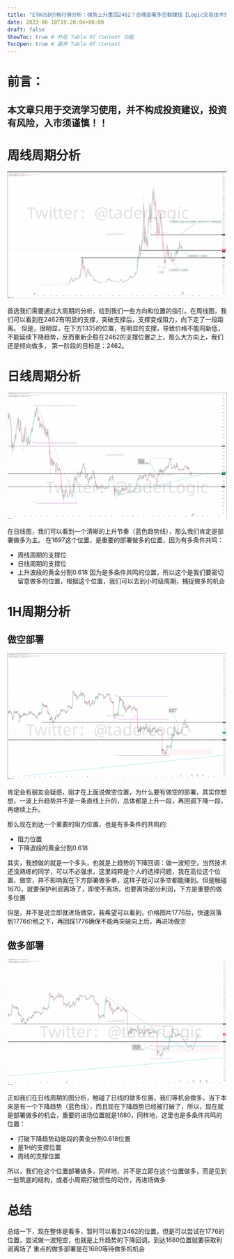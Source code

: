 ```yaml
---
title: "ETHUSD价格行情分析：强势上升重回2462？合理部署多空都赚钱【Logic交易技术分析】【2023/06/18更新】"
date: 2023-06-18T19:20:04+08:00
draft: false
ShowToc: true # 开启 Table Of Content 功能
TocOpen: true # 展开 Table Of Content
---
```


# 前言：

## 本文章只用于交流学习使用，并不构成投资建议，投资有风险，入市须谨慎！！

# 周线周期分析

![](https://raw.githubusercontent.com/Logic-web3/airdrop/main/content/post/images/ETHUSD%20price%20prediction%2020230618%201.png)

首选我们需要通过大周期的分析，给到我们一些方向和位置的指引。在周线图，我们可以看到在2462有明显的支撑，突破支撑后，支撑变成阻力，向下走了一段距离。
但是，很明显，在下方1335的位置，有明显的支撑，导致价格不能闯新低，不能延续下降趋势，反而重新企稳在2462的支撑位置之上，那么大方向上，我们还是倾向做多，
第一阶段的目标是：2462。

# 日线周期分析

![](https://raw.githubusercontent.com/Logic-web3/airdrop/main/content/post/images/ETHUSD%20price%20prediction%2020230618%202.png)

在日线图，我们可以看到一个清晰的上升节奏（蓝色趋势线），那么我们肯定是部署做多为主。
在1697这个位置，是重要的部署做多的位置，因为有多条件共鸣：
- 周线周期的支撑位
- 日线周期的支撑位
- 上升波段的黄金分割0.618
因为是多条件共鸣的位置，所以这个是我们要密切留意做多的位置，根据这个位置，我们可以去到小时级周期，捕捉做多的机会


# 1H周期分析

## 做空部署

![](https://raw.githubusercontent.com/Logic-web3/airdrop/main/content/post/images/ETHUSD%20price%20prediction%2020230618%203.png)

肯定会有朋友会疑惑，刚才在上面说做空位置，为什么要有做空的部署，其实你想想，一波上升趋势并不是一条直线上升的，总体都是上升一段，再回调下降一段，再继续上升。

那么现在到达一个重要的阻力位置，也是有多条件的共鸣的:
- 阻力位置
- 下降波段的黄金分割0.618
  
其实，我想做的就是一个多头，也就是上趋势的下降回调：做一波短空，当然技术还没熟练的同学，可以不必强求，这里纯粹是个人的选择问题，我在高位这个位置，做空，并不影响我在下方部署做多单，这样子就可以多空都能赚到。但是触碰1670，就要保护利润离场了，即使不离场，也要离场部分利润，下方是重要的做多位置

但是，并不是说立即就进场做空，我希望可以看到，价格图片1776后，快速回落到1776价格之下，再回踩1776确保不能再突破向上后，再进场做空


## 做多部署

![](https://raw.githubusercontent.com/Logic-web3/airdrop/main/content/post/images/ETHUSD%20price%20prediction%2020230618%204.png)

正如我们在日线周期的图分析，触碰了日线的做多位置，我们等机会做多，当下本来是有一个下降趋势（蓝色线），而且现在下降趋势已经被打破了，所以，现在就是部署做多的机会，重要的进场位置就是1680，同样地，这里也是多条件共鸣的位置：
- 打破下降趋势动能段的黄金分割0.618位置
- 是1H的支撑位置
- 周线的支撑位置
  
所以，我们在这个位置部署做多，同样地，并不是立即在这个位置做多，而是见到一些筑底的结构，或者小周期打破惯性的动作，再进场做多

# 总结

总结一下，现在整体是看多，暂时可以看到2462的位置，但是可以尝试在1776的位置，尝试做一波短空，也就是上升趋势的下降回调，到达1680位置就要获取利润离场了
重点的做多部署是在1680等待做多的机会


